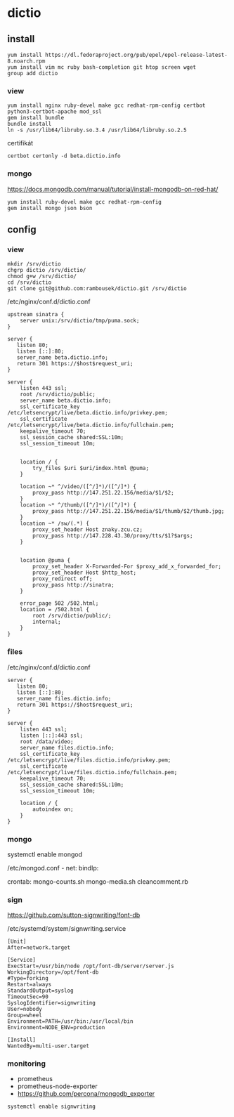 # dictio

## install

```
yum install https://dl.fedoraproject.org/pub/epel/epel-release-latest-8.noarch.rpm
yum install vim mc ruby bash-completion git htop screen wget
group add dictio
```

### view
```
yum install nginx ruby-devel make gcc redhat-rpm-config certbot python3-certbot-apache mod_ssl
gem install bundle
bundle install
ln -s /usr/lib64/libruby.so.3.4 /usr/lib64/libruby.so.2.5
```

certifikát
```
certbot certonly -d beta.dictio.info
```

### mongo
https://docs.mongodb.com/manual/tutorial/install-mongodb-on-red-hat/
```
yum install ruby-devel make gcc redhat-rpm-config
gem install mongo json bson
```

## config
### view
```
mkdir /srv/dictio
chgrp dictio /srv/dictio/
chmod g+w /srv/dictio/
cd /srv/dictio 
git clone git@github.com:rambousek/dictio.git /srv/dictio
```

/etc/nginx/conf.d/dictio.conf
```
upstream sinatra {
    server unix:/srv/dictio/tmp/puma.sock;
}

server {
   listen 80;
   listen [::]:80;
   server_name beta.dictio.info;
   return 301 https://$host$request_uri;
}

server {
    listen 443 ssl;
    root /srv/dictio/public;
    server_name beta.dictio.info;
    ssl_certificate_key /etc/letsencrypt/live/beta.dictio.info/privkey.pem;
    ssl_certificate /etc/letsencrypt/live/beta.dictio.info/fullchain.pem;
    keepalive_timeout 70;
    ssl_session_cache shared:SSL:10m;
    ssl_session_timeout 10m;


    location / {
        try_files $uri $uri/index.html @puma;
    }

    location ~* ^/video/([^/]*)/([^/]*) {
        proxy_pass http://147.251.22.156/media/$1/$2;
    }
    location ~* ^/thumb/([^/]*)/([^/]*) {
        proxy_pass http://147.251.22.156/media/$1/thumb/$2/thumb.jpg;
    }
    location ~* /sw/(.*) {
        proxy_set_header Host znaky.zcu.cz;
        proxy_pass http://147.228.43.30/proxy/tts/$1?$args;
    }


    location @puma {
        proxy_set_header X-Forwarded-For $proxy_add_x_forwarded_for;
        proxy_set_header Host $http_host;
        proxy_redirect off;
        proxy_pass http://sinatra;
    }

    error_page 502 /502.html;
    location = /502.html {
        root /srv/dictio/public/;
        internal;
    }
}
```

### files
/etc/nginx/conf.d/dictio.conf
```
server {
   listen 80;
   listen [::]:80;      
   server_name files.dictio.info;
   return 301 https://$host$request_uri;
}

server {
    listen 443 ssl;
    listen [::]:443 ssl;
    root /data/video;
    server_name files.dictio.info;
    ssl_certificate_key /etc/letsencrypt/live/files.dictio.info/privkey.pem;
    ssl_certificate /etc/letsencrypt/live/files.dictio.info/fullchain.pem;
    keepalive_timeout 70;
    ssl_session_cache shared:SSL:10m;
    ssl_session_timeout 10m;

    location / {
        autoindex on;
    }
}
```

### mongo
systemctl enable mongod

/etc/mongod.conf - net: bindIp:

crontab: mongo-counts.sh mongo-media.sh cleancomment.rb

### sign
https://github.com/sutton-signwriting/font-db

/etc/systemd/system/signwriting.service

```
[Unit]
After=network.target

[Service]
ExecStart=/usr/bin/node /opt/font-db/server/server.js
WorkingDirectory=/opt/font-db
#Type=forking
Restart=always
StandardOutput=syslog
TimeoutSec=90
SyslogIdentifier=signwriting
User=nobody
Group=wheel
Environment=PATH=/usr/bin:/usr/local/bin
Environment=NODE_ENV=production

[Install]
WantedBy=multi-user.target
```

### monitoring
- prometheus
- prometheus-node-exporter
- https://github.com/percona/mongodb_exporter

```systemctl enable signwriting```
